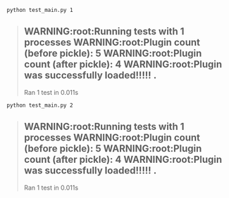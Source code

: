 ```python test_main.py 1```

> WARNING:root:Running tests with 1 processes
> WARNING:root:Plugin count (before pickle): 5
> WARNING:root:Plugin count (after pickle): 4
> WARNING:root:Plugin was successfully loaded!!!!!
> .
> ----------------------------------------------------------------------
> Ran 1 test in 0.011s


```python test_main.py 2```

> WARNING:root:Running tests with 1 processes
> WARNING:root:Plugin count (before pickle): 5
> WARNING:root:Plugin count (after pickle): 4
> WARNING:root:Plugin was successfully loaded!!!!!
> .
> ----------------------------------------------------------------------
> Ran 1 test in 0.011s

